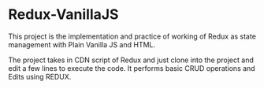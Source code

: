 # Redux-VanillaJS

This project is the implementation and practice of working of Redux as state management with Plain Vanilla JS and HTML. 

The project takes in CDN script of Redux and just clone into the project and edit a few lines to execute the code. It performs basic CRUD operations and Edits using REDUX. 

